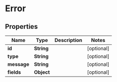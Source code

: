 
# Error

## Properties
Name | Type | Description | Notes
------------ | ------------- | ------------- | -------------
**id** | **String** |  |  [optional]
**type** | **String** |  |  [optional]
**message** | **String** |  |  [optional]
**fields** | **Object** |  |  [optional]



